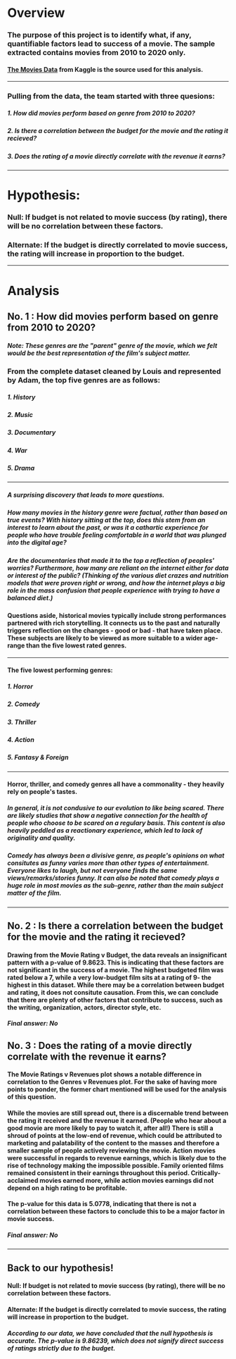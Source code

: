 # **Overview**

### The purpose of this project is to identify what, if any, quantifiable factors lead to success of a movie. The sample extracted contains movies from 2010 to 2020 only.
#### [The Movies Data](https://www.kaggle.com/datasets/rounakbanik/the-movies-dataset) from Kaggle is the source used for this analysis.
---
### **Pulling from the data, the team started with three quesions:**
##### 1. How did movies perform based on genre from 2010 to 2020?
##### 2. Is there a correlation between the budget for the movie and the rating it recieved?
##### 3. Does the rating of a movie directly correlate with the revenue it earns?
---
# **Hypothesis:**
### Null: If budget is not related to movie success (by rating), there will be no correlation between these factors.
### Alternate: If the budget is directly correlated to movie success, the rating will increase in proportion to the budget.
---
# **Analysis**
## **No. 1 : How did movies perform based on genre from 2010 to 2020?**
##### Note: These genres are the "parent" genre of the movie, which we felt would be the best representation of the film's subject matter.

### From the complete dataset cleaned by Louis and represented by Adam, the **top** five genres are as follows:
  ##### 1. History
  ##### 2. Music
  ##### 3. Documentary
  ##### 4. War
  ##### 5. Drama
---
##### A surprising discovery that leads to more questions. 
##### How many movies in the history genre were factual, rather than based on true events? With history sitting at the top, does this stem from an interest to learn about the past, or was it a cathartic experience for people who have trouble feeling comfortable in a world that was plunged into the digital age?

##### Are the documentaries that made it to the top a reflection of peoples' worries? Furthermore, how many are reliant on the internet either for data or interest of the public? (Thinking of the various diet crazes and nutrition models that were proven right or wrong, and how the internet plays a big role in the mass confusion that people experience with trying to have a balanced diet.)

#### Questions aside, historical movies typically include strong performances partnered with rich storytelling. It connects us to the past and naturally triggers reflection on the changes - good or bad - that have taken place. These subjects are likely to be viewed as more suitable to a wider age-range than the five lowest rated genres.
---
#### The five **lowest** performing genres:
  ##### 1. Horror
  ##### 2. Comedy
  ##### 3. Thriller
  ##### 4. Action
  ##### 5. Fantasy & Foreign
---
#### Horror, thriller, and comedy genres all have a commonality - they heavily rely on people's tastes. 
##### In general, it is not condusive to our evolution to like being scared. There are likely studies that show a negative connection for the health of people who choose to be scared on a regulary basis. This content is also heavily peddled as a reactionary experience, which led to lack of originality and quality.

##### Comedy has always been a divisive genre, as people's opinions on what consitutes as funny varies more than other types of entertainment. Everyone likes to laugh, but not everyone finds the same views/remarks/stories funny. It can also be noted that comedy plays a huge role in most movies as the sub-genre, rather than the main subject matter of the film.
---

## **No. 2 : Is there a correlation between the budget for the movie and the rating it recieved?**
#### Drawing from the Movie Rating v Budget, the data reveals an insignificant pattern with a p-value of 9.8623. This is indicating that these factors are not significant in the success of a movie. The highest budgeted film was rated below a 7, while a very low-budget film sits at a rating of 9- the highest in this dataset. While there may be a correlation between budget and rating, it does not consitute causation. From this, we can conclude that there are plenty of other factors that contribute to success, such as the writing, organization, actors, director style, etc.

##### Final answer: No

## **No. 3 : Does the rating of a movie directly correlate with the revenue it earns?**
#### The Movie Ratings v Revenues plot shows a notable difference in correlation to the Genres v Revenues plot. For the sake of having more points to ponder, the former chart mentioned will be used for the analysis of this question. 

#### While the movies are still spread out, there is a discernable trend between the rating it received and the revenue it earned. (People who hear about a good movie are more likely to pay to watch it, after all!) There is still a shroud of points at the low-end of revenue, which could be attributed to marketing and palatability of the content to the masses and therefore a smaller sample of people actively reviewing the movie. Action movies were successful in regards to revenue earnings, which is likely due to the rise of technology making the impossible possible. Family oriented films remained consistent in their earnings throughout this period. Critically-acclaimed movies earned more, while action movies earnings did not depend on a high rating to be profitable.

#### The p-value for this data is 5.0778, indicating that there is not a correlation between these factors to conclude this to be a major factor in movie success.

##### Final answer: No
---
## **Back to our hypothesis!**
#### Null: If budget is not related to movie success (by rating), there will be no correlation between these factors.
#### Alternate: If the budget is directly correlated to movie success, the rating will increase in proportion to the budget.

##### According to our data, we have concluded that the null hypothesis is accurate. The p-value is 9.86239, which does not signify direct success of ratings strictly due to the budget.
